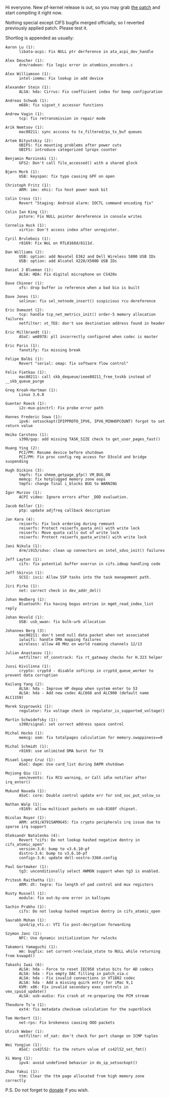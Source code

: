 Hi everyone. New pf-kernel release is out, so you may grab [the
patch](http://pf.natalenko.name/sources/3.6/patch-3.6.10-pf.bz2) and start
compiling it right now.  
  
Nothing special except CIFS bugfix merged officially, so I reverted previously
applied patch. Please test it.  
  
Shortlog is appended as usually:  
  

    
    
    Aaron Lu (1):  
          libata-acpi: Fix NULL ptr derference in ata_acpi_dev_handle  
      
    Alex Deucher (1):  
          drm/radeon: fix logic error in atombios_encoders.c  
      
    Alex Williamson (1):  
          intel-iommu: Fix lookup in add device  
      
    Alexander Stein (1):  
          ALSA: hda: Cirrus: Fix coefficient index for beep configuration  
      
    Andreas Schwab (1):  
          m68k: fix sigset_t accessor functions  
      
    Andrew Vagin (1):  
          tcp: fix retransmission in repair mode  
      
    Arik Nemtsov (1):  
          mac80211: sync acccess to tx_filtered/ps_tx_buf queues  
      
    Artem Bityutskiy (2):  
          UBIFS: fix mounting problems after power cuts  
          UBIFS: introduce categorized lprops counter  
      
    Benjamin Marzinski (1):  
          GFS2: Don't call file_accessed() with a shared glock  
      
    Bjørn Mork (1):  
          USB: keyspan: fix typo causing GPF on open  
      
    Christoph Fritz (1):  
          ARM: imx: ehci: fix host power mask bit  
      
    Colin Cross (1):  
          Revert "Staging: Android alarm: IOCTL command encoding fix"  
      
    Colin Ian King (1):  
          pstore: Fix NULL pointer dereference in console writes  
      
    Cornelia Huck (1):  
          virtio: Don't access index after unregister.  
      
    Cyril Brulebois (1):  
          r8169: Fix WoL on RTL8168d/8111d.  
      
    Dan Williams (2):  
          USB: option: add Novatel E362 and Dell Wireless 5800 USB IDs  
          USB: option: add Alcatel X220/X500D USB IDs  
      
    Daniel J Blueman (1):  
          ALSA: HDA: Fix digital microphone on CS420x  
      
    Dave Chinner (1):  
          xfs: drop buffer io reference when a bad bio is built  
      
    Dave Jones (1):  
          selinux: fix sel_netnode_insert() suspicious rcu dereference  
      
    Eric Dumazet (2):  
          tcp: handle tcp_net_metrics_init() order-5 memory allocation failures  
          netfilter: xt_TEE: don't use destination address found in header  
      
    Eric Millbrandt (1):  
          ASoC: wm8978: pll incorrectly configured when codec is master  
      
    Eric Paris (1):  
          fanotify: fix missing break  
      
    Felipe Balbi (1):  
          Revert "serial: omap: fix software flow control"  
      
    Felix Fietkau (1):  
          mac80211: call skb_dequeue/ieee80211_free_txskb instead of __skb_queue_purge  
      
    Greg Kroah-Hartman (1):  
          Linux 3.6.8  
      
    Guenter Roeck (1):  
          i2c-mux-pinctrl: Fix probe error path  
      
    Hannes Frederic Sowa (1):  
          ipv6: setsockopt(IPIPPROTO_IPV6, IPV6_MINHOPCOUNT) forgot to set return value  
      
    Heiko Carstens (1):  
          s390/gup: add missing TASK_SIZE check to get_user_pages_fast()  
      
    Huang Ying (2):  
          PCI/PM: Resume device before shutdown  
          PCI/PM: Fix proc config reg access for D3cold and bridge suspending  
      
    Hugh Dickins (3):  
          tmpfs: fix shmem_getpage_gfp() VM_BUG_ON  
          memcg: fix hotplugged memory zone oops  
          tmpfs: change final i_blocks BUG to WARNING  
      
    Igor Murzov (1):  
          ACPI video: Ignore errors after _DOD evaluation.  
      
    Jacob Keller (1):  
          ptp: update adjfreq callback description  
      
    Jan Kara (4):  
          reiserfs: Fix lock ordering during remount  
          reiserfs: Protect reiserfs_quota_on() with write lock  
          reiserfs: Move quota calls out of write lock  
          reiserfs: Protect reiserfs_quota_write() with write lock  
      
    Jani Nikula (1):  
          drm/i915/sdvo: clean up connectors on intel_sdvo_init() failures  
      
    Jeff Layton (1):  
          cifs: fix potential buffer overrun in cifs.idmap handling code  
      
    Jeff Skirvin (1):  
          SCSI: isci: Allow SSP tasks into the task management path.  
      
    Jiri Pirko (1):  
          net: correct check in dev_addr_del()  
      
    Johan Hedberg (1):  
          Bluetooth: Fix having bogus entries in mgmt_read_index_list reply  
      
    Johan Hovold (1):  
          USB: usb_wwan: fix bulk-urb allocation  
      
    Johannes Berg (3):  
          mac80211: don't send null data packet when not associated  
          iwlwifi: handle DMA mapping failures  
          wireless: allow 40 MHz on world roaming channels 12/13  
      
    Julian Anastasov (1):  
          netfilter: nf_conntrack: fix rt_gateway checks for H.323 helper  
      
    Jussi Kivilinna (1):  
          crypto: cryptd - disable softirqs in cryptd_queue_worker to prevent data corruption  
      
    Kailang Yang (2):  
          ALSA: hda - Improve HP depop when system enter to S3  
          ALSA: hda - Add new codec ALC668 and ALC900 (default name ALC1150)  
      
    Marek Szyprowski (1):  
          regulator: fix voltage check in regulator_is_supported_voltage()  
      
    Martin Schwidefsky (1):  
          s390/signal: set correct address space control  
      
    Michal Hocko (1):  
          memcg: oom: fix totalpages calculation for memory.swappiness==0  
      
    Michal Schmidt (1):  
          r8169: use unlimited DMA burst for TX  
      
    Misael Lopez Cruz (1):  
          ASoC: dapm: Use card_list during DAPM shutdown  
      
    Mojiong Qiu (1):  
          xen/events: fix RCU warning, or Call idle notifier after irq_enter()  
      
    Mukund Navada (1):  
          ASoC: core: Double control update err for snd_soc_put_volsw_sx  
      
    Nathan Walp (1):  
          r8169: allow multicast packets on sub-8168f chipset.  
      
    Nicolas Royer (1):  
          ARM: at91/AT91SAM9G45: fix crypto peripherals irq issue due to sparse irq support  
      
    Oleksandr Natalenko (4):  
          Revert "cifs: Do not lookup hashed negative dentry in cifs_atomic_open"  
          version-3.6: bump to v3.6.10-pf  
          distro-3.6: bump to v3.6.10-pf  
          configs-3.6: update dell-vostro-3360.config  
      
    Paul Gortmaker (1):  
          tg3: unconditionally select HWMON support when tg3 is enabled.  
      
    Pritesh Raithatha (1):  
          ARM: dt: tegra: fix length of pad control and mux registers  
      
    Rusty Russell (1):  
          module: fix out-by-one error in kallsyms  
      
    Sachin Prabhu (1):  
          cifs: Do not lookup hashed negative dentry in cifs_atomic_open  
      
    Saurabh Mohan (1):  
          ipv4/ip_vti.c: VTI fix post-decryption forwarding  
      
    Szymon Janc (1):  
          NFC: Use dynamic initialization for rwlocks  
      
    Takamori Yamaguchi (1):  
          mm: bugfix: set current->reclaim_state to NULL while returning from kswapd()  
      
    Takashi Iwai (6):  
          ALSA: hda - Force to reset IEC958 status bits for AD codecs  
          ALSA: hda - Fix empty DAC filling in patch_via.c  
          ALSA: hda - Fix invalid connections in VT1802 codec  
          ALSA: hda - Add a missing quirk entry for iMac 9,1  
          KVM: x86: Fix invalid secondary exec controls in vmx_cpuid_update()  
          ALSA: usb-audio: Fix crash at re-preparing the PCM stream  
      
    Theodore Ts'o (1):  
          ext4: fix metadata checksum calculation for the superblock  
      
    Tom Herbert (1):  
          net-rps: Fix brokeness causing OOO packets  
      
    Ulrich Weber (1):  
          netfilter: nf_nat: don't check for port change on ICMP tuples  
      
    Wei Yongjun (1):  
          ASoC: cs42l52: fix the return value of cs42l52_set_fmt()  
      
    Xi Wang (1):  
          ipv4: avoid undefined behavior in do_ip_setsockopt()  
      
    Zhao Yakui (1):  
          ttm: Clear the ttm page allocated from high memory zone correctly

  
  
P.S. Do not forget to [donate](http://pf.natalenko.name/donate.php) if you
wish.

